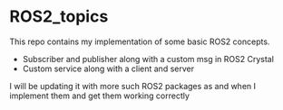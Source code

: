 # ROS2_topics

This repo contains my implementation of some basic ROS2 concepts.
  - Subscriber and publisher along with a custom msg in ROS2 Crystal
  - Custom service along with a client and server
  
I will be updating it with more such ROS2 packages as and when I implement them and get them working correctly
